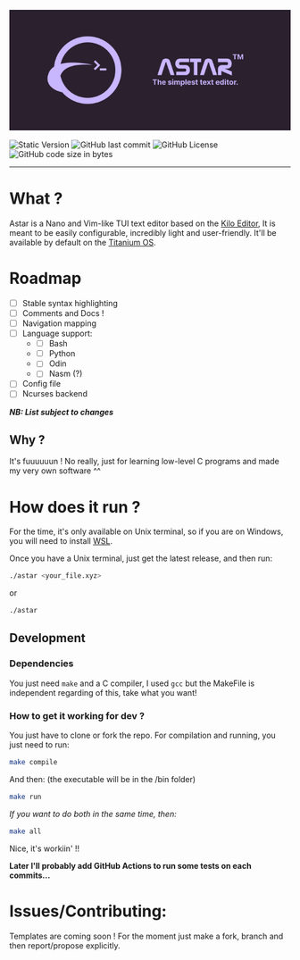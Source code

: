 ![Banner Image](assets/astar_banner.png)

![Static Version](https://img.shields.io/badge/Version-0.0.9-right?style=for-the-badge&labelColor=%232a202ea&color=%23c8b6ff)
![GitHub last commit](https://img.shields.io/github/last-commit/Dalex994/Astar?style=for-the-badge&labelColor=%232a202ea&color=%23c8b6ff)
![GitHub License](https://img.shields.io/github/license/Dalex994/Astar?style=for-the-badge&labelColor=%232a202ea&color=%23c8b6ff)
![GitHub code size in bytes](https://img.shields.io/github/languages/code-size/Dalex994/Astar?style=for-the-badge&labelColor=%232a202ea&color=%23c8b6ff)

---

# What ?
Astar is a Nano and Vim-like TUI text editor based on the [Kilo Editor](https://viewsourcecode.org/snaptoken/kilo/index.html), It is meant to be easily configurable, incredibly light and user-friendly. It'll be available by default on the [Titanium OS]().

# Roadmap

* [ ] Stable syntax highlighting
* [ ] Comments and Docs !
* [ ] Navigation mapping
* [ ] Language support:
    + * [ ] Bash
    + * [ ] Python
    + * [ ] Odin
    + * [ ] Nasm (?)
* [ ] Config file
* [ ] Ncurses backend

***NB: List subject to changes***

## Why ?
It's fuuuuuun ! No really, just for learning low-level C programs and made my very own software ^^

# How does it run ?
For the time, it's only available on Unix terminal, so if you are on Windows, you will need to install [WSL](https://learn.microsoft.com/fr-fr/windows/wsl/install).

Once you have a Unix terminal, just get the latest release, and then run:
```bash 
./astar <your_file.xyz> 
```
or 
```bash 
./astar 
```

## Development

### Dependencies
You just need `make` and a C compiler, I used `gcc` but the MakeFile is independent regarding of this, take what you want!

### How to get it working for dev ?
You just have to clone or fork the repo. For compilation and running, you just need to run:
```bash
make compile 
```
And then: (the executable will be in the /bin folder)
```bash
make run
```
*If you want to do both in the same time, then:*
```bash
make all
```

Nice, it's workiin' !!

**Later I'll probably add GitHub Actions to run some tests on each commits...**


# Issues/Contributing:
Templates are coming soon ! For the moment just make a fork, branch and then report/propose explicitly.









